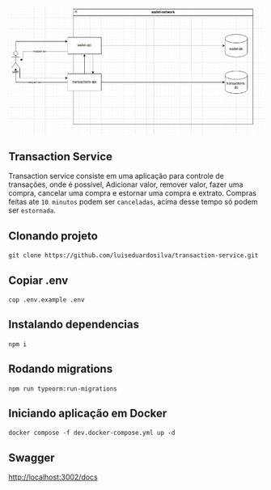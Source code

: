 <p align="center">
  <a href="https://github.com/luiseduardosilva" target="blank"><img src="https://github.com/luiseduardosilva/transaction-service/blob/main/doc/wallet.png"  alt="Project" /></a>
</p>

## Transaction Service

Transaction service consiste em uma aplicação para controle de transações, onde é possível, Adicionar valor, remover valor, fazer uma compra, cancelar uma compra e estornar uma compra e extrato. Compras feitas ate `10 minutos` podem ser `canceladas`, acima desse tempo só podem ser `estornada`.

## Clonando projeto

```
git clone https://github.com/luiseduardosilva/transaction-service.git
```

## Copiar .env

```
cop .env.example .env
```

## Instalando dependencias

```
npm i
```

## Rodando migrations

```
npm run typeorm:run-migrations
```

## Iniciando aplicação em Docker

```
docker compose -f dev.docker-compose.yml up -d
```

## Swagger

<a href="http://localhost:3002/docs" target="blank">http://localhost:3002/docs</a>
